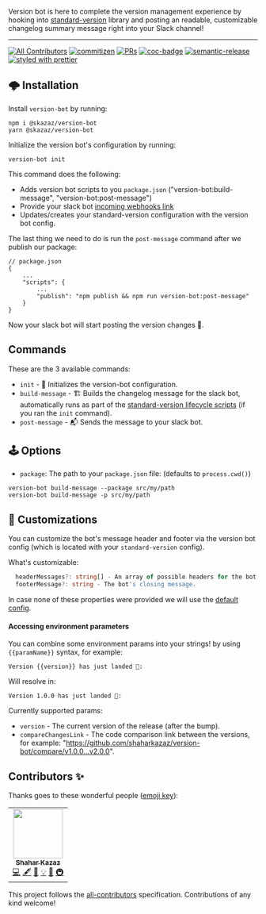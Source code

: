 Version bot is here to complete the version management experience by hooking into [standard-version](https://github.com/conventional-changelog/standard-version) library and posting an readable, customizable changelog summary message right into your Slack channel!

<hr />

<!-- ALL-CONTRIBUTORS-BADGE:START - Do not remove or modify this section -->
[![All Contributors](https://img.shields.io/badge/all_contributors-1-orange.svg?style=flat-square)](#contributors-)
[![commitizen](https://img.shields.io/badge/commitizen-friendly-brightgreen.svg?style=flat-square)]()
[![PRs](https://img.shields.io/badge/PRs-welcome-brightgreen.svg?style=flat-square)]()
[![coc-badge](https://img.shields.io/badge/codeof-conduct-ff69b4.svg?style=flat-square)]()
[![semantic-release](https://img.shields.io/badge/%20%20%F0%9F%93%A6%F0%9F%9A%80-semantic--release-e5079.svg?style=flat-square)](https://github.com/semantic-release/semantic-release)
[![styled with prettier](https://img.shields.io/badge/styled_with-prettier-ff69b4.svg?style=flat-square)](https://github.com/prettier/prettier)
<!-- ALL-CONTRIBUTORS-BADGE:END -->

## 🌩 Installation

Install `version-bot` by running:

```
npm i @skazaz/version-bot
yarn @skazaz/version-bot
```

Initialize the version bot's configuration by running:

```
version-bot init
```

This command does the following:
* Adds version bot scripts to you `package.json` ("version-bot:build-message", "version-bot:post-message")
* Provide your slack bot [incoming webhooks link](https://api.slack.com/messaging/webhooks)
* Updates/creates your standard-version configuration with the version bot config.

The last thing we need to do is run the `post-message` command after we publish our package:
```
// package.json
{
    ...
    "scripts": {
        ...
        "publish": "npm publish && npm run version-bot:post-message"
    }
}
```

Now your slack bot will start posting the version changes 🎉.

##  Commands

These are the 3 available commands: 

* `init` - 🌱 Initializes the version-bot configuration.
* `build-message` - 🏗 Builds the changelog message for the slack bot, automatically runs as part of the [standard-version lifecycle scripts](https://github.com/conventional-changelog/standard-version#lifecycle-scripts) (if you ran the `init` command).
* `post-message` - 📬 Sends the message to your slack bot.

## 🕹 Options

- `package`: The path to your `package.json` file: (defaults to `process.cwd()`)

```
version-bot build-message --package src/my/path
version-bot build-message -p src/my/path
```

## 🎨 Customizations

You can customize the bot's message header and footer via the version bot config (which is located with your `standard-version` config).

What's customizable:
```ts
  headerMessages?: string[] - An array of possible headers for the bot to choose randonly from. 
  footerMessage?: string - The bot's closing message. 
```

In case none of these properties were provided we will use the [default config](https://github.com/shaharkazaz/version-bot/blob/master/src/defaultConfig.ts).

#### Accessing environment parameters 

You can combine some environment params into your strings! by using `{{paramName}}` syntax, for example:

```
Version {{version}} has just landed 🚀:
```

Will resolve in:
```
Version 1.0.0 has just landed 🚀:
```

Currently supported params:

- `version` - The current version of the release (after the bump).
- `compareChangesLink` - The code comparison link between the versions, for example: "https://github.com/shaharkazaz/version-bot/compare/v1.0.0...v2.0.0".


## Contributors ✨

Thanks goes to these wonderful people ([emoji key](https://allcontributors.org/docs/en/emoji-key)):

<!-- ALL-CONTRIBUTORS-LIST:START - Do not remove or modify this section -->
<!-- prettier-ignore-start -->
<!-- markdownlint-disable -->
<table>
  <tr>
    <td align="center"><a href="https://github.com/shaharkazaz"><img src="https://avatars2.githubusercontent.com/u/17194830?v=4" width="100px;" alt=""/><br /><sub><b>Shahar Kazaz</b></sub></a><br /><a href="https://github.com/Shahar Kazaz/version bot/commits?author=shaharkazaz" title="Code">💻</a> <a href="#content-shaharkazaz" title="Content">🖋</a> <a href="https://github.com/Shahar Kazaz/version bot/commits?author=shaharkazaz" title="Documentation">📖</a> <a href="#example-shaharkazaz" title="Examples">💡</a> <a href="#ideas-shaharkazaz" title="Ideas, Planning, & Feedback">🤔</a> <a href="#infra-shaharkazaz" title="Infrastructure (Hosting, Build-Tools, etc)">🚇</a></td>
  </tr>
</table>

<!-- markdownlint-enable -->
<!-- prettier-ignore-end -->
<!-- ALL-CONTRIBUTORS-LIST:END -->

This project follows the [all-contributors](https://github.com/all-contributors/all-contributors) specification. Contributions of any kind welcome!
